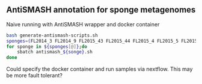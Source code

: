 
## AntiSMASH annotation for sponge metagenomes

Naive running with AntiSMASH wrapper and docker container

```bash
bash generate-antismash-scripts.sh
sponges=(FL2014_3 FL2014_9 FL2015_43 FL2015_44 FL2015_4 FL2015_5 FL2015_8 FL2015_9 FL2015_30 FL2015_34 FL2015_37 FL2015_42)
for sponge in ${sponges[@]};do
    sbatch antismash_${songe}.sh
done
```

Could specify the docker container and run samples via nextflow. This may be more fault tolerant?